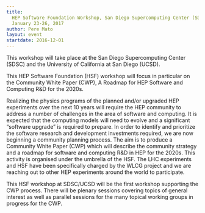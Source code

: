 ```yaml
---
title:
  HEP Software Foundation Workshop, San Diego Supercomputing Center (SDSC),
  January 23-26, 2017
author: Pere Mato
layout: event
startdate: 2016-12-01
---
```


This workshop will take place at the San Diego Supercomputing Center (SDSC) and
the University of California at San Diego (UCSD).

This HEP Software Foundation (HSF) workshop will focus in particular on the
Community White Paper (CWP), A Roadmap for HEP Software and Computing R&D for
the 2020s.

Realizing the physics programs of the planned and/or upgraded HEP experiments
over the next 10 years will require the HEP community to address a number of
challenges in the area of software and computing. It is expected that the
computing models will need to evolve and a significant “software upgrade” is
required to prepare. In order to identify and prioritize the software research
and development investments required, we are now beginning a community planning
process. The aim is to produce a Community White Paper (CWP) which will describe
the community strategy and a roadmap for software and computing R&D in HEP for
the 2020s. This activity is organised under the umbrella of the HSF. The LHC
experiments and HSF have been specifically charged by the WLCG project and we
are reaching out to other HEP experiments around the world to participate.

This HSF workshop at SDSC/UCSD will be the first workshop supporting the CWP
process. There will be plenary sessions covering topics of general interest as
well as parallel sessions for the many topical working groups in progress for
the CWP.
